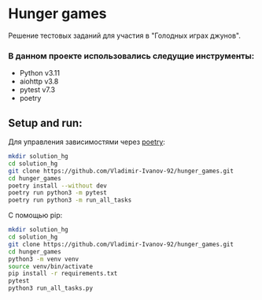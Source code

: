 # Hunger games

Решение тестовых заданий для участия в "Голодных играх джунов".

### В данном проекте использовались следущие инструменты:

- Python v3.11
- aiohttp v3.8
- pytest v7.3
- poetry

## Setup and run:

Для управления зависимостями через [poetry](https://python-poetry.org/):
```bash
mkdir solution_hg
cd solution_hg
git clone https://github.com/Vladimir-Ivanov-92/hunger_games.git
cd hunger_games
poetry install --without dev
poetry run python3 -m pytest
poetry run python3 -m run_all_tasks
```


С помощью pip:
```bash
mkdir solution_hg
cd solution_hg
git clone https://github.com/Vladimir-Ivanov-92/hunger_games.git
cd hunger_games
python3 -m venv venv
source venv/bin/activate
pip install -r requirements.txt
pytest
python3 run_all_tasks.py
```
